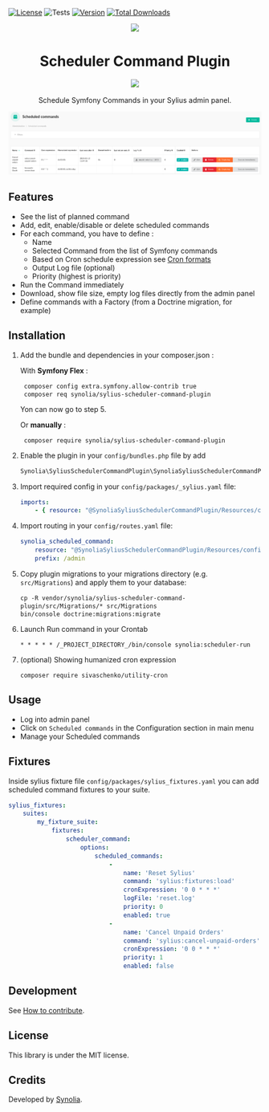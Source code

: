 [![License](https://img.shields.io/packagist/l/synolia/sylius-scheduler-command-plugin.svg)](https://github.com/synolia/SyliusSchedulerCommandPlugin/blob/master/LICENSE)
![Tests](https://github.com/synolia/SyliusSchedulerCommandPlugin/workflows/Tests/badge.svg?branch=master)
[![Version](https://img.shields.io/packagist/v/synolia/sylius-scheduler-command-plugin.svg)](https://packagist.org/packages/synolia/sylius-scheduler-command-plugin)
[![Total Downloads](https://poser.pugx.org/synolia/sylius-scheduler-command-plugin/downloads)](https://packagist.org/packages/synolia/sylius-scheduler-command-plugin)

<p align="center">
    <a href="https://sylius.com" target="_blank">
        <img src="https://demo.sylius.com/assets/shop/img/logo.png" />
    </a>
</p>

<h1 align="center">Scheduler Command Plugin</h1>
<p align="center">
    <img src="https://sylius.com/assets/badge-approved-by-sylius.png" width="85">
</p>
<p align="center">Schedule Symfony Commands in your Sylius admin panel.</p>

![Capture](/etc/capture.png "Capture")

## Features

* See the list of planned command
* Add, edit, enable/disable or delete scheduled commands
* For each command, you have to define :
  * Name
  * Selected Command from the list of Symfony commands
  * Based on Cron schedule expression see [Cron formats](https://abunchofutils.com/u/computing/cron-format-helper/)
  * Output Log file (optional)
  * Priority (highest is priority)
* Run the Command immediately
* Download, show file size, empty log files directly from the admin panel
* Define commands with a Factory (from a Doctrine migration, for example)

## Installation

1. Add the bundle and dependencies in your composer.json :

    With **Symfony Flex** :
    
        composer config extra.symfony.allow-contrib true
        composer req synolia/sylius-scheduler-command-plugin
    
    Yon can now go to step 5.
    
    Or **manually** :
    
        composer require synolia/sylius-scheduler-command-plugin

2. Enable the plugin in your `config/bundles.php` file by add

    ```php
    Synolia\SyliusSchedulerCommandPlugin\SynoliaSyliusSchedulerCommandPlugin::class => ['all' => true],
    ```

3. Import required config in your `config/packages/_sylius.yaml` file:

    ```yaml
    imports:
        - { resource: "@SynoliaSyliusSchedulerCommandPlugin/Resources/config/config.yaml" }
    ```

4. Import routing in your `config/routes.yaml` file:

    ```yaml
    synolia_scheduled_command:
        resource: "@SynoliaSyliusSchedulerCommandPlugin/Resources/config/admin_routing.yaml"
        prefix: /admin
    ```

5. Copy plugin migrations to your migrations directory (e.g. `src/Migrations`) and apply them to your database:

    ```shell
    cp -R vendor/synolia/sylius-scheduler-command-plugin/src/Migrations/* src/Migrations
    bin/console doctrine:migrations:migrate
    ```

6. Launch Run command in your Crontab

    ```shell
    * * * * * /_PROJECT_DIRECTORY_/bin/console synolia:scheduler-run
    ```

7. (optional) Showing humanized cron expression

    ```shell
    composer require sivaschenko/utility-cron
    ```

## Usage

* Log into admin panel
* Click on `Scheduled commands` in the Configuration section in main menu
* Manage your Scheduled commands

## Fixtures
Inside sylius fixture file `config/packages/sylius_fixtures.yaml` you can add scheduled command fixtures to your suite.
```yaml
sylius_fixtures:
    suites:
        my_fixture_suite:
            fixtures:
                scheduler_command:
                    options:
                        scheduled_commands:
                            -
                                name: 'Reset Sylius'
                                command: 'sylius:fixtures:load'
                                cronExpression: '0 0 * * *'
                                logFile: 'reset.log'
                                priority: 0
                                enabled: true
                            -
                                name: 'Cancel Unpaid Orders'
                                command: 'sylius:cancel-unpaid-orders'
                                cronExpression: '0 0 * * *'
                                priority: 1
                                enabled: false
```

## Development

See [How to contribute](CONTRIBUTING.md).

## License

This library is under the MIT license.

## Credits

Developed by [Synolia](https://synolia.com/).
